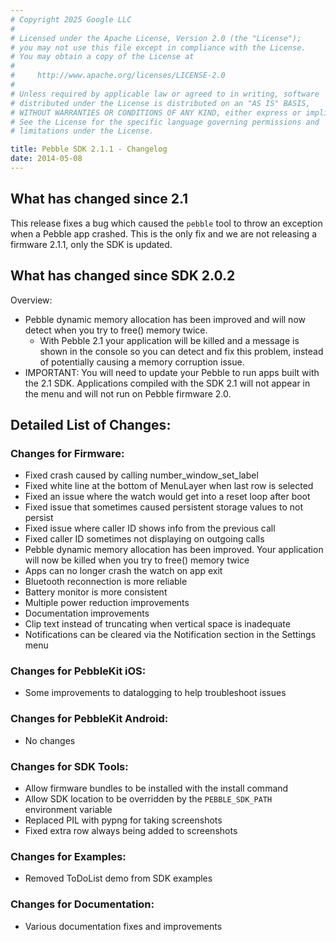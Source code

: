 ```yaml
---
# Copyright 2025 Google LLC
#
# Licensed under the Apache License, Version 2.0 (the "License");
# you may not use this file except in compliance with the License.
# You may obtain a copy of the License at
#
#     http://www.apache.org/licenses/LICENSE-2.0
#
# Unless required by applicable law or agreed to in writing, software
# distributed under the License is distributed on an "AS IS" BASIS,
# WITHOUT WARRANTIES OR CONDITIONS OF ANY KIND, either express or implied.
# See the License for the specific language governing permissions and
# limitations under the License.

title: Pebble SDK 2.1.1 - Changelog
date: 2014-05-08
---
```


## What has changed since 2.1

This release fixes a bug which caused the `pebble` tool to throw an exception when a Pebble app crashed. This is the only fix and we are not releasing a firmware 2.1.1, only the SDK is updated.

## What has changed since SDK 2.0.2

Overview:

 * Pebble dynamic memory allocation has been improved and will now detect when you try to free() memory twice. 
   * With Pebble 2.1 your application will be killed and a message is shown in the console so you can detect and fix this problem, instead of potentially causing a memory corruption issue.
 * IMPORTANT: You will need to update your Pebble to run apps built with the 2.1 SDK. Applications compiled with the SDK 2.1 will not appear in the menu and will not run on Pebble firmware 2.0.

## Detailed List of Changes:
### Changes for Firmware:
 * Fixed crash caused by calling number_window_set_label
 * Fixed white line at the bottom of MenuLayer when last row is selected
 * Fixed an issue where the watch would get into a reset loop after boot
 * Fixed issue that sometimes caused persistent storage values to not persist
 * Fixed issue where caller ID shows info from the previous call
 * Fixed caller ID sometimes not displaying on outgoing calls
 * Pebble dynamic memory allocation has been improved. Your application will now be killed when you try to free() memory twice
 * Apps can no longer crash the watch on app exit
 * Bluetooth reconnection is more reliable
 * Battery monitor is more consistent
 * Multiple power reduction improvements
 * Documentation improvements
 * Clip text instead of truncating when vertical space is inadequate
 * Notifications can be cleared via the Notification section in the Settings menu

### Changes for PebbleKit iOS:

 * Some improvements to datalogging to help troubleshoot issues

### Changes for PebbleKit Android:

 * No changes

### Changes for SDK Tools:

 * Allow firmware bundles to be installed with the install command
 * Allow SDK location to be overridden by the `PEBBLE_SDK_PATH` environment variable
 * Replaced PIL with pypng for taking screenshots
 * Fixed extra row always being added to screenshots

### Changes for Examples:

 * Removed ToDoList demo from SDK examples

### Changes for Documentation:

 * Various documentation fixes and improvements
